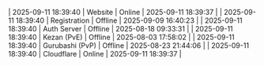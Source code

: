 | 2025-09-11 18:39:40 | Website | Online | 2025-09-11 18:39:37 |
| 2025-09-11 18:39:40 | Registration | Offline | 2025-09-09 16:40:23 |
| 2025-09-11 18:39:40 | Auth Server | Offline | 2025-08-18 09:33:31 |
| 2025-09-11 18:39:40 | Kezan (PvE) | Offline | 2025-08-03 17:58:02 |
| 2025-09-11 18:39:40 | Gurubashi (PvP) | Offline | 2025-08-23 21:44:06 |
| 2025-09-11 18:39:40 | Cloudflare | Online | 2025-09-11 18:39:37 |
